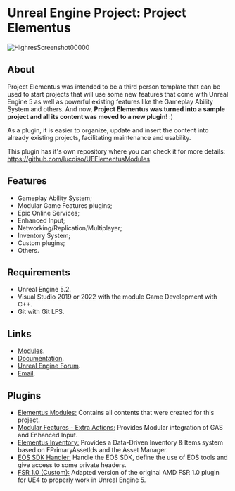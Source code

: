 # Unreal Engine Project: Project Elementus

![HighresScreenshot00000](https://user-images.githubusercontent.com/77353979/171550569-09dc7c78-c921-4b60-92a1-0a50b9e8ccca.png)

## About

Project Elementus was intended to be a third person template that can be used to start projects that will use some new features that come with Unreal Engine 5 as well as powerful existing features like the Gameplay Ability System and others. And now, **Project Elementus was turned into a sample project and all its content was moved to a new plugin**! :)

As a plugin, it is easier to organize, update and insert the content into already existing projects, facilitating maintenance and usability.

This plugin has it's own repository where you can check it for more details: https://github.com/lucoiso/UEElementusModules

## Features

* Gameplay Ability System;
* Modular Game Features plugins;
* Epic Online Services;
* Enhanced Input;
* Networking/Replication/Multiplayer;
* Inventory System;
* Custom plugins;
* Others.

## Requirements
* Unreal Engine 5.2.
* Visual Studio 2019 or 2022 with the module Game Development with C++.
* Git with Git LFS.

## Links
* [Modules](https://github.com/lucoiso/UEElementusModules).
* [Documentation](https://github.com/lucoiso/UEProject_Elementus/wiki).
* [Unreal Engine Forum](https://forums.unrealengine.com/t/project-elementus-custom-tps-template-w-extra-features/273595).
* [Email](mailto:contatolukevboas@gmail.com).

## Plugins
* [Elementus Modules:](https://github.com/lucoiso/UEElementusModules) Contains all contents that were created for this project.
* [Modular Features - Extra Actions:](https://github.com/lucoiso/UEModularFeatures_ExtraActions) Provides Modular integration of GAS and Enhanced Input.
* [Elementus Inventory:](https://github.com/lucoiso/UEElementusInventory) Provides a Data-Driven Inventory & Items system based on FPrimaryAssetIds and the Asset Manager.
* [EOS SDK Handler:](https://github.com/lucoiso/UEEOSSDKHandler) Handle the EOS SDK, define the use of EOS tools and give access to some private headers.
* [FSR 1.0 (Custom):](https://github.com/lucoiso/UEFSR) Adapted version of the original AMD FSR 1.0 plugin for UE4 to properly work in Unreal Engine 5.
